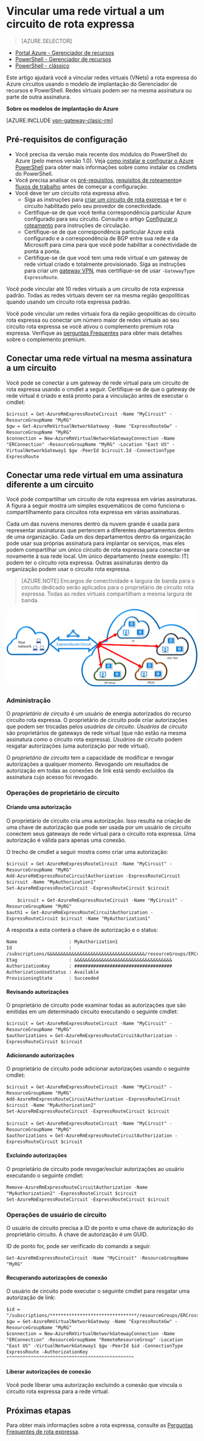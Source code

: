 <properties 
   pageTitle="Vincular uma rede virtual a um circuito de rota expressa usando o PowerShell | Microsoft Azure"
   description="Este documento fornece uma visão geral de como vincular redes virtuais (VNets) a rota expressa circuitos usando o modelo de implantação do Gerenciador de recursos e PowerShell."
   services="expressroute"
   documentationCenter="na"
   authors="ganesr"
   manager="carmonm"
   editor=""
   tags="azure-resource-manager"/>
<tags 
   ms.service="expressroute"
   ms.devlang="na"
   ms.topic="article"
   ms.tgt_pltfrm="na"
   ms.workload="infrastructure-services"
   ms.date="10/10/2016"
   ms.author="ganesr" />

# <a name="link-a-virtual-network-to-an-expressroute-circuit"></a>Vincular uma rede virtual a um circuito de rota expressa

> [AZURE.SELECTOR]
- [Portal Azure - Gerenciador de recursos](expressroute-howto-linkvnet-portal-resource-manager.md)
- [PowerShell - Gerenciador de recursos](expressroute-howto-linkvnet-arm.md)
- [PowerShell - clássico](expressroute-howto-linkvnet-classic.md)


Este artigo ajudará você a vincular redes virtuais (VNets) a rota expressa do Azure circuitos usando o modelo de implantação do Gerenciador de recursos e PowerShell. Redes virtuais podem ser na mesma assinatura ou parte de outra assinatura.

**Sobre os modelos de implantação do Azure**

[AZURE.INCLUDE [vpn-gateway-clasic-rm](../../includes/vpn-gateway-classic-rm-include.md)] 

## <a name="configuration-prerequisites"></a>Pré-requisitos de configuração

- Você precisa da versão mais recente dos módulos do PowerShell do Azure (pelo menos versão 1.0). Veja [como instalar e configurar o Azure PowerShell](../powershell-install-configure.md) para obter mais informações sobre como instalar os cmdlets do PowerShell.
- Você precisa analisar os [pré-requisitos](expressroute-prerequisites.md), [requisitos de roteamento](expressroute-routing.md)e [fluxos de trabalho](expressroute-workflows.md) antes de começar a configuração.
- Você deve ter um circuito rota expressa ativo. 
    - Siga as instruções para [criar um circuito de rota expressa](expressroute-howto-circuit-arm.md) e ter o circuito habilitado pelo seu provedor de conectividade. 
    - Certifique-se de que você tenha correspondência particular Azure configurado para seu circuito. Consulte o artigo [Configurar o roteamento](expressroute-howto-routing-arm.md) para instruções de circulação. 
    - Certifique-se de que correspondência particular Azure está configurado e a correspondência de BGP entre sua rede e da Microsoft para cima para que você pode habilitar a conectividade de ponta a ponta.
    - Certifique-se de que você tem uma rede virtual e um gateway de rede virtual criado e totalmente provisionado. Siga as instruções para criar um [gateway VPN](../articles/vpn-gateway/vpn-gateway-create-site-to-site-rm-powershell.md), mas certifique-se de usar `-GatewayType ExpressRoute`.

Você pode vincular até 10 redes virtuais a um circuito de rota expressa padrão. Todas as redes virtuais devem ser na mesma região geopolíticas quando usando um circuito rota expressa padrão. 

Você pode vincular um redes virtuais fora da região geopolíticas do circuito rota expressa ou conectar um número maior de redes virtuais ao seu circuito rota expressa se você ativou o complemento premium rota expressa. Verifique as [perguntas Frequentes](expressroute-faqs.md) para obter mais detalhes sobre o complemento premium.

## <a name="connect-a-virtual-network-in-the-same-subscription-to-a-circuit"></a>Conectar uma rede virtual na mesma assinatura a um circuito

Você pode se conectar a um gateway de rede virtual para um circuito de rota expressa usando o cmdlet a seguir. Certifique-se de que o gateway de rede virtual é criado e está pronto para a vinculação antes de executar o cmdlet:

    $circuit = Get-AzureRmExpressRouteCircuit -Name "MyCircuit" -ResourceGroupName "MyRG"
    $gw = Get-AzureRmVirtualNetworkGateway -Name "ExpressRouteGw" -ResourceGroupName "MyRG"
    $connection = New-AzureRmVirtualNetworkGatewayConnection -Name "ERConnection" -ResourceGroupName "MyRG" -Location "East US" -VirtualNetworkGateway1 $gw -PeerId $circuit.Id -ConnectionType ExpressRoute

## <a name="connect-a-virtual-network-in-a-different-subscription-to-a-circuit"></a>Conectar uma rede virtual em uma assinatura diferente a um circuito

Você pode compartilhar um circuito de rota expressa em várias assinaturas. A figura a seguir mostra um simples esquemáticos de como funciona o compartilhamento para circuitos rota expressa em várias assinaturas.

Cada um das nuvens menores dentro da nuvem grande é usada para representar assinaturas que pertencem a diferentes departamentos dentro de uma organização. Cada um dos departamentos dentro da organização pode usar sua próprias assinatura para implantar os serviços, mas eles podem compartilhar um único circuito de rota expressa para conectar-se novamente à sua rede local. Um único departamento (neste exemplo: IT) podem ter o circuito rota expressa. Outras assinaturas dentro da organização podem usar o circuito rota expressa.

>[AZURE.NOTE] Encargos de conectividade e largura de banda para o circuito dedicado serão aplicados para o proprietário de circuito rota expressa. Todas as redes virtuais compartilham a mesma largura de banda.

![Conectividade entre-assinatura](./media/expressroute-howto-linkvnet-classic/cross-subscription.png)

### <a name="administration"></a>Administração

O *proprietário de circuito* é um usuário de energia autorizados do recurso circuito rota expressa. O proprietário de circuito pode criar autorizações que podem ser trocadas pelos *usuários de circuito*. *Usuários de circuito* são proprietários de gateways de rede virtual (que não estão na mesma assinatura como o circuito rota expressa). *Usuários de circuito* podem resgatar autorizações (uma autorização por rede virtual).

O *proprietário de circuito* tem a capacidade de modificar e revogar autorizações a qualquer momento. Revogando um resultados de autorização em todas as conexões de link está sendo excluídos da assinatura cujo acesso foi revogado.

### <a name="circuit-owner-operations"></a>Operações de proprietário de circuito 

#### <a name="creating-an-authorization"></a>Criando uma autorização
    
O proprietário de circuito cria uma autorização. Isso resulta na criação de uma chave de autorização que pode ser usada por um usuário de circuito conectem seus gateways de rede virtual para o circuito rota expressa. Uma autorização é válida para apenas uma conexão.

O trecho de cmdlet a seguir mostra como criar uma autorização:

    $circuit = Get-AzureRmExpressRouteCircuit -Name "MyCircuit" -ResourceGroupName "MyRG"
    Add-AzureRmExpressRouteCircuitAuthorization -ExpressRouteCircuit $circuit -Name "MyAuthorization1"
    Set-AzureRmExpressRouteCircuit -ExpressRouteCircuit $circuit

        $circuit = Get-AzureRmExpressRouteCircuit -Name "MyCircuit" -ResourceGroupName "MyRG"
    $auth1 = Get-AzureRmExpressRouteCircuitAuthorization -ExpressRouteCircuit $circuit -Name "MyAuthorization1"
        

A resposta a esta conterá a chave de autorização e o status:

    Name                   : MyAuthorization1
    Id                     : /subscriptions/&&&&&&&&&&&&&&&&&&&&&&&&&&&&&&&&&&&&/resourceGroups/ERCrossSubTestRG/providers/Microsoft.Network/expressRouteCircuits/CrossSubTest/authorizations/MyAuthorization1
    Etag                   : &&&&&&&&&&&&&&&&&&&&&&&&&&&&&&&&&&&& 
    AuthorizationKey       : ####################################
    AuthorizationUseStatus : Available
    ProvisioningState      : Succeeded

        

#### <a name="reviewing-authorizations"></a>Revisando autorizações

O proprietário de circuito pode examinar todas as autorizações que são emitidas em um determinado circuito executando o seguinte cmdlet:

    $circuit = Get-AzureRmExpressRouteCircuit -Name "MyCircuit" -ResourceGroupName "MyRG"
    $authorizations = Get-AzureRmExpressRouteCircuitAuthorization -ExpressRouteCircuit $circuit
    

#### <a name="adding-authorizations"></a>Adicionando autorizações

O proprietário de circuito pode adicionar autorizações usando o seguinte cmdlet:

    $circuit = Get-AzureRmExpressRouteCircuit -Name "MyCircuit" -ResourceGroupName "MyRG"
    Add-AzureRmExpressRouteCircuitAuthorization -ExpressRouteCircuit $circuit -Name "MyAuthorization2"
    Set-AzureRmExpressRouteCircuit -ExpressRouteCircuit $circuit
    
    $circuit = Get-AzureRmExpressRouteCircuit -Name "MyCircuit" -ResourceGroupName "MyRG"
    $authorizations = Get-AzureRmExpressRouteCircuitAuthorization -ExpressRouteCircuit $circuit

    
#### <a name="deleting-authorizations"></a>Excluindo autorizações

O proprietário de circuito pode revogar/excluir autorizações ao usuário executando o seguinte cmdlet:

    Remove-AzureRmExpressRouteCircuitAuthorization -Name "MyAuthorization2" -ExpressRouteCircuit $circuit
    Set-AzureRmExpressRouteCircuit -ExpressRouteCircuit $circuit    

### <a name="circuit-user-operations"></a>Operações de usuário de circuito

O usuário de circuito precisa a ID de ponto e uma chave de autorização do proprietário circuito. A chave de autorização é um GUID.

ID de ponto for, pode ser verificado do comando a seguir.

    Get-AzureRmExpressRouteCircuit -Name "MyCircuit" -ResourceGroupName "MyRG"

#### <a name="redeeming-connection-authorizations"></a>Recuperando autorizações de conexão

O usuário de circuito pode executar o seguinte cmdlet para resgatar uma autorização de link:

    $id = "/subscriptions/********************************/resourceGroups/ERCrossSubTestRG/providers/Microsoft.Network/expressRouteCircuits/MyCircuit"  
    $gw = Get-AzureRmVirtualNetworkGateway -Name "ExpressRouteGw" -ResourceGroupName "MyRG"
    $connection = New-AzureRmVirtualNetworkGatewayConnection -Name "ERConnection" -ResourceGroupName "RemoteResourceGroup" -Location "East US" -VirtualNetworkGateway1 $gw -PeerId $id -ConnectionType ExpressRoute -AuthorizationKey "^^^^^^^^^^^^^^^^^^^^^^^^^^^^^^^^^^^^^^^^^^^^^"

#### <a name="releasing-connection-authorizations"></a>Liberar autorizações de conexão

Você pode liberar uma autorização excluindo a conexão que vincula o circuito rota expressa para a rede virtual.

## <a name="next-steps"></a>Próximas etapas

Para obter mais informações sobre a rota expressa, consulte as [Perguntas Frequentes de rota expressa](expressroute-faqs.md).
